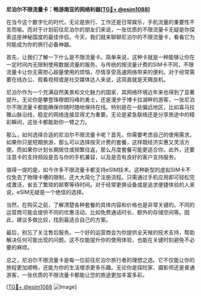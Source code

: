 **尼泊尔不限流量卡：畅游南亚的网络利器[[TG💪+ @esim1088](https://t.me/s/esim1088)]**

在当今这个数字化的时代，无论是旅行、工作还是日常娱乐，手机流量的重要性不言而喻。而对于计划前往尼泊尔的朋友们来说，一张优质的不限流量卡无疑是你探索这座神秘国度的最佳伴侣。今天，我们就来聊聊尼泊尔的不限流量卡，看看它为何能成为你的旅行必备神器。

首先，让我们了解一下什么是不限流量卡。简单来说，这种卡就是一种能够让你在一定时间内无限制使用数据流量的服务。与传统的按流量计费的SIM卡不同，不限流量卡让你无需担心超量使用的烦恼，尽情享受高速网络带来的便利。对于经常需要在线办公、观看视频或是社交媒体达人来说，这简直就是天赐良机。

尼泊尔作为一个充满自然美景和文化魅力的国家，其网络环境近年来也得到了显著提升。无论你是攀登珠穆朗玛峰的勇士，还是漫步于博卡拉湖畔的游客，一张尼泊尔不限流量卡都能确保你随时随地保持在线。特别是在一些偏远地区，比如喜马拉雅山脉沿线，稳定的网络连接显得尤为重要。无论是紧急联络还是分享旅途中的精彩瞬间，这张卡都能助你一臂之力。

那么，如何选择合适的尼泊尔不限流量卡呢？首先，你需要考虑自己的使用需求。如果你只是短期旅游，那么可以选择按天计费的套餐，这样既经济实惠又灵活方便。而如果你计划长期居住或频繁往返，那么月度套餐可能更适合你。此外，还要注意卡的支持频段是否与你的手机兼容，以及是否有良好的客户支持服务。

值得一提的是，如今许多不限流量卡都支持eSIM技术。这种新型的虚拟SIM卡不仅免去了物理卡槽的限制，还大大简化了注册流程。只需通过手机应用即可轻松完成激活，省去了繁琐的邮寄等待时间。对于经常更换设备或是追求便捷体验的人来说，eSIM无疑是一个绝佳的选择。

当然，在购买之前，了解清楚各种套餐的具体内容和价格也是非常关键的。不同的运营商可能会提供不同的优惠活动，比如免费通话时长、额外的存储空间等。因此，建议多做比较，找到最适合自己的方案。

最后，别忘了关注售后服务。一个好的运营商会为你提供全天候的技术支持，帮助解决任何可能出现的问题。这不仅能提升你的使用体验，也能在关键时刻避免不必要的麻烦。

总之，尼泊尔不限流量卡是每一位前往尼泊尔旅行者的理想之选。它不仅能让你的旅程更加顺畅，还能为你的生活增添更多乐趣。无论你是探险家、摄影师还是普通游客，一张优质的不限流量卡都能让您的旅途更加丰富多彩。

[[TG💪+ @esim1088](https://t.me/s/esim1088) ![Image](https://i.postimg.cc/4NQfJmqS/Snipaste-2025-05-13-00-14-12.png)]